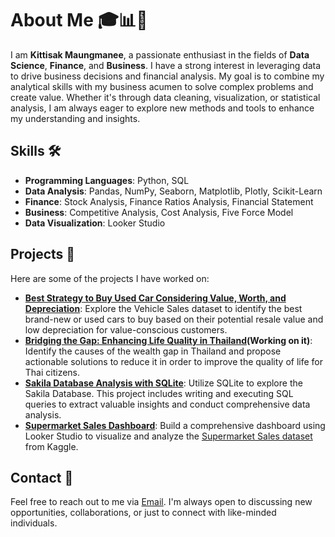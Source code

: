 # About Me 🎓📊💼

I am **Kittisak Maungmanee**, a passionate enthusiast in the fields of **Data Science**, **Finance**, and **Business**. I have a strong interest in leveraging data to drive business decisions and financial analysis. My goal is to combine my analytical skills with my business acumen to solve complex problems and create value. Whether it's through data cleaning, visualization, or statistical analysis, I am always eager to explore new methods and tools to enhance my understanding and insights.

## Skills 🛠️
- **Programming Languages**: Python, SQL
- **Data Analysis**: Pandas, NumPy, Seaborn, Matplotlib, Plotly, Scikit-Learn
- **Finance**: Stock Analysis, Finance Ratios Analysis, Financial Statement
- **Business**: Competitive Analysis, Cost Analysis, Five Force Model 
- **Data Visualization**: Looker Studio 

## Projects 🚀

Here are some of the projects I have worked on:

- **[Best Strategy to Buy Used Car Considering Value, Worth, and Depreciation](https://github.com/Kittisak-M/Best-Strategy-to-Buy-Used-Car-Considering-Value-Worth-and-Deprecation)**: Explore the Vehicle Sales dataset to identify the best brand-new or used cars to buy based on their potential resale value and low depreciation for value-conscious customers.
- **[Bridging the Gap: Enhancing Life Quality in Thailand](https://github.com/Kittisak-M/Bridging-the-Gap-Enhancing-Life-Quality-in-Thailand)(Working on it)**: Identify the causes of the wealth gap in Thailand and propose actionable solutions to reduce it in order to improve the quality of life for Thai citizens.
- **[Sakila Database Analysis with SQLite](https://github.com/Kittisak-M/Sakila-Database-Analysis-with-SQLite)**: Utilize SQLite to explore the Sakila Database. This project includes writing and executing SQL queries to extract valuable insights and conduct comprehensive data analysis.
- **[Supermarket Sales Dashboard](https://lookerstudio.google.com/s/lgnDUznW0qM)**: Build a comprehensive dashboard using Looker Studio to visualize and analyze the [Supermarket Sales dataset](https://www.kaggle.com/datasets/aungpyaeap/supermarket-sales) from Kaggle.
## Contact 📧

Feel free to reach out to me via [Email](mailto:kittisak.maungmanee@gmail.com). I'm always open to discussing new opportunities, collaborations, or just to connect with like-minded individuals.


